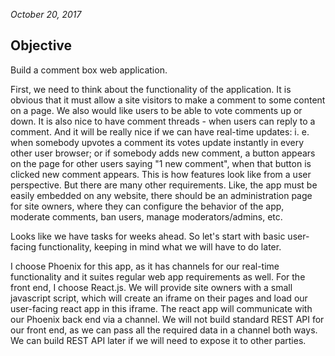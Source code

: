 _October 20, 2017_

## Objective

Build a comment box web application.

First, we need to think about the functionality of the application. It is obvious that it must allow a site visitors to make a comment to some content on a page. We also would like users to be able to vote comments up or down. It is also nice to have comment threads - when users can reply to a comment. And it will be really nice if we can have real-time updates: i. e. when somebody upvotes a comment its votes update instantly in every other user browser; or if somebody adds new comment, a button appears on the page for other users saying "1 new comment", when that button is clicked new comment appears.
This is how features look like from a user perspective. But there are many other requirements. Like, the app must be easily embedded on any website, there should be an administration page for site owners, where they can configure the behavior of the app, moderate comments, ban users, manage moderators/admins, etc.

Looks like we have tasks for weeks ahead. So let's start with basic user-facing functionality, keeping in mind what we will have to do later.

I choose Phoenix for this app, as it has channels for our real-time functionality and it suites regular web app requirements as well.
For the front end, I choose React.js.
We will provide site owners with a small javascript script, which will create an iframe on their pages and load our user-facing react app in this iframe. The react app will communicate with our Phoenix back end via a channel. We will not build standard REST API for our front end, as we can pass all the required data in a channel both ways. We can build REST API later if we will need to expose it to other parties.
